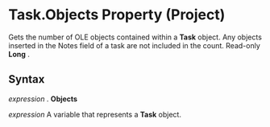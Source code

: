 
# Task.Objects Property (Project)

Gets the number of OLE objects contained within a  **Task** object. Any objects inserted in the Notes field of a task are not included in the count. Read-only **Long** .


## Syntax

 _expression_ . **Objects**

 _expression_ A variable that represents a **Task** object.

